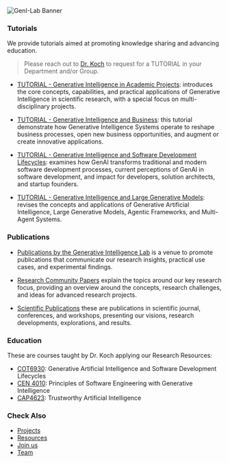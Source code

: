 ![GenI-Lab Banner](./images/genilab-banner.png)


### Tutorials

We provide tutorials aimed at promoting knowledge sharing and advancing education.

> Please reach out to [Dr. Koch](https://www.fau.edu/engineering/directory/faculty/koch/) to request for a TUTORIAL in your Department and/or Group.


* [TUTORIAL - Generative Intelligence in Academic Projects](./pdfs/TUTORIAL%20Generative%20Intelligence%20in%20Academic%20Projects.pdf): introduces the core concepts, capabilities, and practical applications of Generative Intelligence in scientific research, with a special focus on multi-disciplinary projects. 

* [TUTORIAL - Generative Intelligence and Business](./pdfs/TUTORIAL%20Generative%20Intelligence%20and%20Business%20.pdf): this tutorial demonstrate how Generative Intelligence Systems operate to reshape business processes, open new business opportunities, and augment or create innovative applications.

* [TUTORIAL - Generative Intelligence and Software Development Lifecycles](./pdfs/TUTORIAL%20Generative%20Intelligence%20and%20Business%20.pdf): examines how GenAI transforms traditional and modern software development processes, current perceptions of GenAI in software development, and impact for developers, solution architects, and startup founders. 

* [TUTORIAL - Generative Intelligence and Large Generative Models](./pdfs/TUTORIAL%20Generative%20AI%20and%20Large%20Generative%20Models.pdf): revises the concepts and applications of Generative Artificial Intelligence, Large Generative Models, Agentic Frameworks, and Multi-Agent Systems. 



### Publications

* [Publications by the Generative Intelligence Lab](https://medium.com/generative-intelligence-lab) is a venue to promote publications that communicate our research insights, practical use cases, and experimental findings.

* [Research Community Papers](https://medium.com/generative-intelligence-lab/community-papers-series-ebacc91b47ea) explain the topics around our key research focus, providing an overview around the concepts, research challenges, and ideas for advanced research projects.

<!--
* [Technical Community Papers](https://medium.com/generative-intelligence-lab/technical-community-papers-bfbeda14d207): these studies are developed in collaboration with our [Research Leaders, Research Advisors, and Industry Partners](./people.html), providing technical overviews of specific topics, the impact of Generative Intelligence Systems, analysis of use cases, and ideas for explorations.
-->

* [Scientific Publications](https://scholar.google.com/citations?hl=en&user=-jD2UDsAAAAJ&view_op=list_works&sortby=pubdate) these are publications in scientific journal, conferences, and workshops, presenting our visions, research developments, explorations, and results.


### Education

These are courses taught by Dr. Koch applying  our Research Resources:

* [COT6930](https://fau.simplesyllabus.com/doc/em80vs56l/Fall-2025-1-Full-Term-COT-6930-004-Topics-in-Computer-Science?mode=view): Generative Artificial Intelligence and Software Development Lifecycles
* [CEN 4010](https://fau.simplesyllabus.com/doc/yolipf0x2/Spring-2025-1-Full-Term-CEN-4010-001-Prin-Software-Engineering?mode=view): Principles of Software Engineering with Generative Intelligence
* [CAP4623](https://fau.simplesyllabus.com/en-US/doc/h6c9776hw/Fall-2024-1-Full-Term-CAP-4623-001-?mode=view): Trustworthy Artificial Intelligence


### Check Also

* [Projects](./projects.md)
* [Resources](./projects.md#resources) 
* [Join us](./collaborate.md)
* [Team](./people.html)
